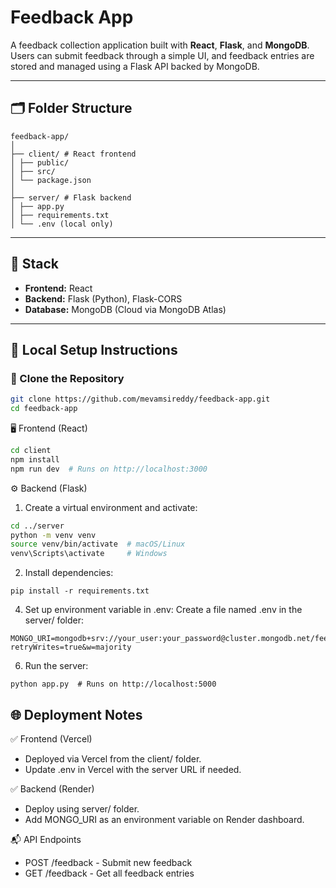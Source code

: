 # Feedback App

A feedback collection application built with **React**, **Flask**, and **MongoDB**. Users can submit feedback through a simple UI, and feedback entries are stored and managed using a Flask API backed by MongoDB.

---

## 🗂 Folder Structure
```
feedback-app/
│
├── client/ # React frontend
│ ├── public/
│ ├── src/
│ └── package.json
│
├── server/ # Flask backend
│ ├── app.py
│ ├── requirements.txt
│ └── .env (local only)
```


---

## 🚀 Stack

- **Frontend:** React
- **Backend:** Flask (Python), Flask-CORS
- **Database:** MongoDB (Cloud via MongoDB Atlas)

---

## 🔧 Local Setup Instructions

### 📁 Clone the Repository

```bash
git clone https://github.com/mevamsireddy/feedback-app.git
cd feedback-app
```
🖥️ Frontend (React)
```bash
cd client
npm install
npm run dev  # Runs on http://localhost:3000
```
⚙️ Backend (Flask)
1. Create a virtual environment and activate:
```bash
cd ../server
python -m venv venv
source venv/bin/activate  # macOS/Linux
venv\Scripts\activate     # Windows
```
2. Install dependencies:
```
pip install -r requirements.txt
```
4. Set up environment variable in .env:
Create a file named .env in the server/ folder:
```
MONGO_URI=mongodb+srv://your_user:your_password@cluster.mongodb.net/feedbackDB?retryWrites=true&w=majority
```
6. Run the server:
```
python app.py  # Runs on http://localhost:5000
```
## 🌐 Deployment Notes
✅ Frontend (Vercel)
- Deployed via Vercel from the client/ folder.
- Update .env in Vercel with the server URL if needed.

✅ Backend (Render)
- Deploy using server/ folder.
- Add MONGO_URI as an environment variable on Render dashboard.

📬 API Endpoints
- POST	/feedback	- Submit new feedback
- GET	/feedback	- Get all feedback entries

